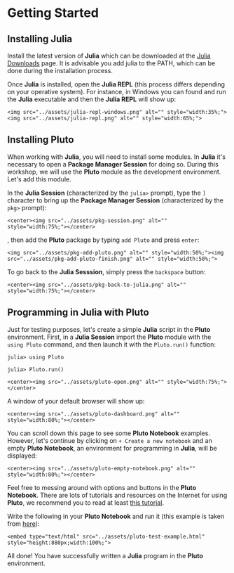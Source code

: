 # Getting Started

## Installing Julia

Install the latest version of **Julia** which can be downloaded at the [Julia Downloads](https://julialang.org/downloads/) page. It is advisable you add julia to the PATH, which can be done during the installation process.

Once **Julia** is installed, open the **Julia REPL** (this process differs depending on your operative system). For instance, in Windows you can found and run the **Julia** executable and then the **Julia REPL** will show up:

```@raw html
<img src="../assets/julia-repl-windows.png" alt="" style="width:35%;"><img src="../assets/julia-repl.png" alt="" style="width:65%;">
```

## Installing Pluto

When working with **Julia**, you will need to install some modules. In **Julia** it's necessary to open a **Package Manager Session** for doing so. During this workshop, we will use the **Pluto** module as the development environment. Let's add this module.   

In the **Julia Session** (characterized by the `julia>` prompt), type the `]` character to bring up the **Package Manager Session** (characterized by the `pkg>` prompt):

```@raw html
<center><img src="../assets/pkg-session.png" alt="" style="width:75%;"></center>
```

, then add the **Pluto** package by typing `add Pluto` and press `enter`:

```@raw html
<img src="../assets/pkg-add-pluto.png" alt="" style="width:50%;"><img src="../assets/pkg-add-pluto-finish.png" alt="" style="width:50%;">
```

To go back to the **Julia Sesssion**, simply press the `backspace` button:
```@raw html
<center><img src="../assets/pkg-back-to-julia.png" alt="" style="width:75%;"></center>
```

## Programming in Julia with Pluto

Just for testing purposes, let's create a simple **Julia** script in the **Pluto** environment. First, in a **Julia Session** import the **Pluto** module with the `using Pluto` command, and then launch it with the `Pluto.run()` function:
```julia-repl
julia> using Pluto

julia> Pluto.run()
```
```@raw html
<center><img src="../assets/pluto-open.png" alt="" style="width:75%;"></center>
```

A window of your default browser will show up:
```@raw html
<center><img src="../assets/pluto-dashboard.png" alt="" style="width:80%;"></center>
```

You can scroll down this page to see some **Pluto Notebook** examples. However, let's continue by clicking on `+ Create a new notebook` and an empty **Pluto Notebook**, an environment for programming in **Julia**, will be displayed:
```@raw html
<center><img src="../assets/pluto-empty-notebook.png" alt="" style="width:80%;"></center>
```

Feel free to messing around with options and buttons in the **Pluto Notebook**. There are lots of tutorials and resources on the Internet for using **Pluto**, we recommend you to read at least [this tutorial](https://www.juliafordatascience.com/first-steps-5-pluto/).

Write the following in your **Pluto Notebook** and run it (this example is taken from [here](https://featured.plutojl.org/plot/plots.jl)):

```@raw html
<embed type="text/html" src="../assets/pluto-test-example.html" style="height:880px;width:100%;">
```

All done! You have successfully written a **Julia** program in the **Pluto** environment.
